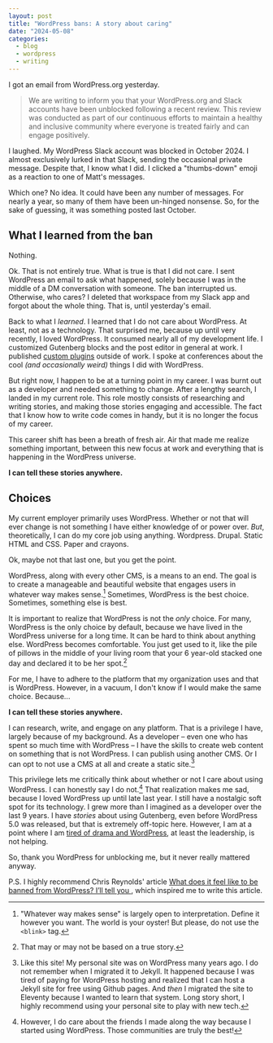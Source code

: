 ```yaml
---
layout: post
title: "WordPress bans: A story about caring"
date: "2024-05-08"
categories:
  - blog
  - wordpress
  - writing
---
```


I got an email from WordPress.org yesterday.

> We are writing to inform you that your WordPress.org and Slack accounts have been unblocked following a recent review. This review was conducted as part of our continuous efforts to maintain a healthy and inclusive community where everyone is treated fairly and can engage positively.

I laughed. My WordPress Slack account was blocked in October 2024. I almost exclusively lurked in that Slack, sending the occasional private message. Despite that, I know what I did. I clicked a "thumbs-down" emoji as a reaction to one of Matt's messages.

Which one? No idea. It could have been any number of messages. For nearly a year, so many of them have been un-hinged nonsense. So, for the sake of guessing, it was something posted last October.

## What I learned from the ban

Nothing.

Ok. That is not entirely true. What is true is that I did not care. I sent WordPress an email to ask what happened, solely because I was in the middle of a DM conversation with someone. The ban interrupted us. Otherwise, who cares? I deleted that workspace from my Slack app and forgot about the whole thing. That is, until yesterday's email.

Back to what I _learned_. I learned that I do not care about WordPress. At least, not as a technology. That surprised me, because up until very recently, I loved WordPress. It consumed nearly all of my development life. I customized Gutenberg blocks and the post editor in general at work. I published [custom plugins](https://wordpress.org/plugins/search/thatdevgirl/) outside of work. I spoke at conferences about the cool _(and occasionally weird)_ things I did with WordPress.

But right now, I happen to be at a turning point in my career. I was burnt out as a developer and needed something to change. After a lengthy search, I landed in my current role. This role mostly consists of researching and writing stories, and making those stories engaging and accessible. The fact that I know how to write code comes in handy, but it is no longer the focus of my career. 

This career shift has been a breath of fresh air. Air that made me realize something important, between this new focus at work and everything that is happening in the WordPress universe.

**I can tell these stories anywhere.**



## Choices

My current employer primarily uses WordPress. Whether or not that will ever change is not something I have either knowledge of or power over. _But_, theoretically, I can do my core job using anything. Wordpress. Drupal. Static HTML and CSS. Paper and crayons. 

Ok, maybe not that last one, but you get the point.

WordPress, along with every other CMS, is a means to an end. The goal is to create a manageable and beautiful website that engages users in whatever way makes sense.[^1] Sometimes, WordPress is the best choice. Sometimes, something else is best.

It is important to realize that WordPress is not the _only_ choice. For many, WordPress is the only choice by default, because we have lived in the WordPress universe for a long time. It can be hard to think about anything else. WordPress becomes comfortable. You just get used to it, like the pile of pillows in the middle of your living room that your 6 year-old stacked one day and declared it to be her spot.[^2]

For me, I have to adhere to the platform that my organization uses and that is WordPress. However, in a vacuum, I don't know if I would make the same choice. Because...

**I can tell these stories anywhere.**

I can research, write, and engage on any platform. That is a privilege I have, largely because of my background. As a developer – even one who has spent so much time with WordPress – I have the skills to create web content on something that is not WordPress. I can publish using another CMS. Or I can opt to not use a CMS at all and create a static site.[^3]

This privilege lets me critically think about whether or not I care about using WordPress. I can honestly say I do not.[^4] That realization makes me sad, because I loved WordPress up until late last year. I still have a nostalgic soft spot for its technology. I grew more than I imagined as a developer over the last 9 years. I have _stories_ about using Gutenberg, even before WordPress 5.0 was released, but that is extremely off-topic here. However, I am at a point where I am [tired of drama and WordPress](https://jhalabi.com/blog/2024/10/an-open-letter-about-wordpress-and-energy/), at least the leadership, is not helping.

So, thank you WordPress for unblocking me, but it never really mattered anyway.



P.S. I highly recommend Chris Reynolds' article [What does it feel like to be banned from WordPress? I’ll tell you
](https://jazzsequence.com/2025/05/what-does-it-feel-like-to-be-banned-from-wordpress-ill-tell-you/), which inspired me to write this article.



[^1]: "Whatever way makes sense" is largely open to interpretation. Define it however you want. The world is your oyster! But please, do not use the `<blink>` tag.
[^2]: That may or may not be based on a true story.
[^3]: Like this site! My personal site was on WordPress many years ago. I do not remember when I migrated it to Jekyll. It happened because I was tired of paying for WordPress hosting and realized that I can host a Jekyll site for free using Github pages. And _then_ I migrated the site to Eleventy because I wanted to learn that system. Long story short, I highly recommend using your personal site to play with new tech.
[^4]: However, I do care about the friends I made along the way because I started using WordPress. Those communities are truly the best!
